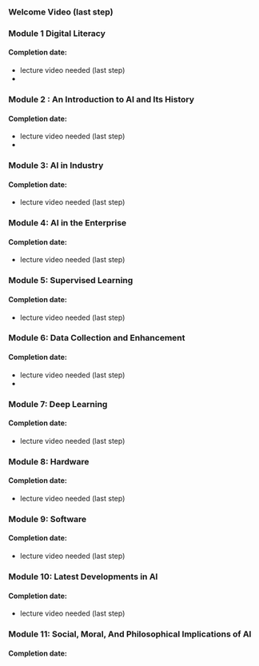 ### Welcome Video (last step)

### Module 1 Digital Literacy 
 #### Completion date: 
 * lecture video needed (last step)
 * 

### Module 2 : An Introduction to AI and Its History
#### Completion date: 
 * lecture video needed (last step)
 *  
 
### Module 3: AI in Industry
#### Completion date:
 * lecture video needed (last step)
 
### Module 4: AI in the Enterprise
#### Completion date:
 * lecture video needed (last step)
 
### Module 5: Supervised Learning
#### Completion date:
 * lecture video needed (last step)
 
### Module 6: Data Collection and Enhancement
#### Completion date:
 * lecture video needed (last step)
 * 
### Module 7: Deep Learning
#### Completion date:
 * lecture video needed (last step)
 
### Module 8: Hardware
#### Completion date:
 * lecture video needed (last step)
 
### Module 9: Software
#### Completion date:
 * lecture video needed (last step)
 
### Module 10: Latest Developments in AI
#### Completion date:
 * lecture video needed (last step)
 
### Module 11: Social, Moral, And Philosophical Implications of AI
#### Completion date:
